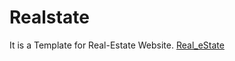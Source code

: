 # Realstate
It is a Template for Real-Estate Website.
[Real_eState](https://aman-coder.github.io/Realstate/)
